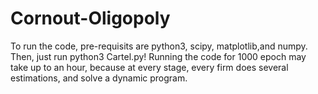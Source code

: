 # Cornout-Oligopoly
To run the code, pre-requisits are python3, scipy, matplotlib,and numpy.
Then, just run python3 Cartel.py!
Running the code for 1000 epoch may take up to an hour, because at every stage, every firm does several estimations, and solve a dynamic program.
